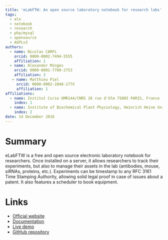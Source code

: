 ```yaml
---
title: 'eLabFTW: An open source laboratory notebook for research labs'
tags:
  - eln
  - notebook
  - research
  - php/mysql
  - opensource
  - AGPLv3
authors:
  - name: Nicolas CARPi
    orcid: 0000-0002-7494-5555
    affiliation: 1
  - name: Alexander Minges
    orcid: 0000-0001-7760-2753
    affiliation: 2
   - name: Matthieu Piel
     orcid: 0000-0002-2848-177X
     affiliation: 1
affiliations:
  - name: Institut Curie UMR144/CNRS 26 rue d'Ulm 75005 PARIS, France
    index: 1
  - name: Institute of Biochemical Plant Physiology, Heinrich Heine University 40204 Düsseldorf, Germany
    index: 2
date: 14 December 2016
---
```


# Summary

eLabFTW is a free and open source electronic laboratory notebook for researchers.
Once installed on a server, it allows researchers to track their experiments, but
also to manage their assets in the lab (antibodies, mouse, siRNAs, proteins, etc.).
Experiments can be timestamp to any RFC 3161 Time Stamping Authority, allowing solid
legal proof in case of issues about a patent. It also features a scheduler to book equipment.

# Links

- [Official website](https://www.elabftw.net)
- [Documentation](https://elabftw.readthedocs.io)
- [Live demo](https://demo.elabftw.net)
- [GitHub repository](https://github.com/elabftw/elabftw)
